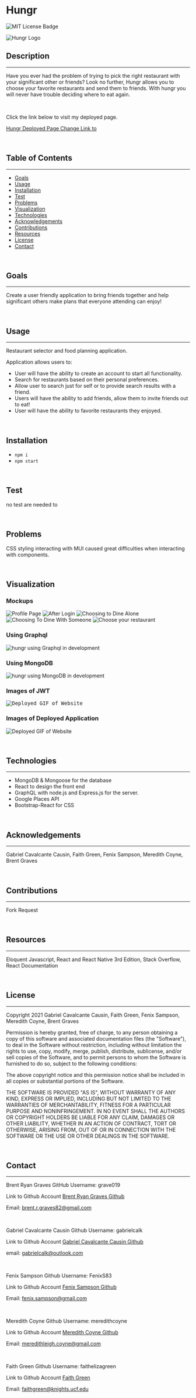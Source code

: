 # Hungr

  ![MIT License Badge](https://img.shields.io/badge/License-MIT-yellow.svg)

![Hungr Logo](assets/images/hungr.jpg)
  ## Description
------
  Have you ever had the problem of trying to pick the right restaurant with your significant other or friends? Look no further, Hungr allows you to choose your favorite restaurants and send them to friends. With hungr you will never have trouble deciding where to eat again.
  
  <br>


  Click the link below to visit my deployed page.

  [Hungr Deployed Page Change Link to ](https://github.com/gabrielcalk/hungr)

<br>


  ## Table of Contents
  -------------
  * [Goals](#goals)
  * [Usage](#usage) 
  * [Installation](#installation)  
  * [Test](#test)
  * [Problems](#problems)
  * [Visualization](#visualization)
  * [Technologies](#technologies)
  * [Acknowledgements](#acknowledgements)
  * [Contributions](#contributions)
  * [Resources](#resources)
  * [License](#license) 
  * [Contact](#contact) 
  
  <br>


  ## Goals
------
Create a user friendly application to bring friends together and help significant others make plans that everyone attending can enjoy!

<br>

  ## Usage
-----
  Restaurant selector and food planning application.

  Application allows users to:
  * User will have the ability to create an account to start all functionality.
  * Search for restaurants based on their personal preferences.
  * Allow user to search just for self or to provide search results with a friend.
  * Users will have the ability to add friends, allow them to invite friends out to eat!
  * User will have the ability to favorite restaurants they enjoyed.

<br>


  ## Installation
  
 *  `npm i`
 *  `npm start`

<br>


  ## Test

  no test are needed to 

<br>


  ## Problems

  CSS styling interacting with MUI caused great difficulties when interacting with components.

<br>


  ## Visualization

  ### Mockups
  ![Profile Page](assets/images/Profile%20page.png)
  ![After Login](assets/images/AfterLogin.png)
  ![Choosing to Dine Alone](assets/images/soloquestions.png)
  ![Choosing To Dine With Someone](assets/images/friendquestions.png)
  ![Choose your restaurant](assets/images/restaurant%20swipe.png)

  ### Using Graphql
  ![hungr using Graphql in development](assets/images/hungrGraphql.png)

  ### Using MongoDB
  ![hungr using MongoDB in development](assets/images/hungrMongo.png)

   ### Images of JWT
  <kbd>![Deployed GIF of Website](assets/images/hungrJWT.png)</kbd>

  
  ### Images of Deployed Application
  ![Deployed GIF of Website](assets/images/hungr.gif)


<br>

  ## Technologies
  ----------
  * MongoDB & Mongoose for the database
  * React to design the front end
  * GraphQL with node.js and Express.js for the server.
  * Google Places API
  * Bootstrap-React for CSS

<br>


  ## Acknowledgements
--------------
  Gabriel Cavalcante Causin, Faith Green, Fenix Sampson, Meredith Coyne, Brent Graves

<br>


  ## Contributions
-------------
  Fork Request

<br>


  ## Resources
 ------------------
  Eloquent Javascript, React and React Native 3rd Edition, Stack Overflow, React Documentation

<br>


  ## License
-----------------
  Copyright 2021 Gabriel Cavalcante Causin, Faith Green, Fenix Sampson, Meredith Coyne, Brent Graves

  Permission is hereby granted, free of charge, to any person obtaining a copy of this software and associated documentation files (the "Software"), to deal in the Software without restriction, including without limitation the rights to use, copy, modify, merge, publish, distribute, sublicense, and/or sell copies of the Software, and to permit persons to whom the Software is furnished to do so, subject to the following conditions:
  
  The above copyright notice and this permission notice shall be included in all copies or substantial portions of the Software.
  
  THE SOFTWARE IS PROVIDED "AS IS", WITHOUT WARRANTY OF ANY KIND, EXPRESS OR IMPLIED, INCLUDING BUT NOT LIMITED TO THE WARRANTIES OF MERCHANTABILITY, FITNESS FOR A PARTICULAR PURPOSE AND NONINFRINGEMENT. IN NO EVENT SHALL THE AUTHORS OR COPYRIGHT HOLDERS BE LIABLE FOR ANY CLAIM, DAMAGES OR OTHER LIABILITY, WHETHER IN AN ACTION OF CONTRACT, TORT OR OTHERWISE, ARISING FROM, OUT OF OR IN CONNECTION WITH THE SOFTWARE OR THE USE OR OTHER DEALINGS IN THE SOFTWARE.

<br>


  ## Contact
  ----------------
  Brent Ryan Graves GitHub Username: grave019  
 
  Link to Github Account [Brent Ryan Graves Github](https://github.com/grave019)

  Email: brent.r.graves82@gmail.com

  <br>

  Gabriel Cavalcante Causin Github Username: gabrielcalk

  Link to Github Account [Gabriel Cavalcante Causin Github](https://github.com/gabrielcalk)

  email: gabrielcalk@outlook.com

  <br>

  Fenix Sampson Github Username: FenixS83

  Link to Github Account [Fenix Sampson Github](https://github.com/FenixS83)

  Email: fenix.sampson@gmail.com

  <br>

  Meredith Coyne Github Username: meredithcoyne

  Link to Github Account [Meredith Coyne Github](https://github.com/meredithcoyne)

  Email: meredithleigh.coyne@gmail.com

  <br>

  Faith Green Github Username: faithelizagreen

  Link to Github Account [Faith Green](https://github.com/faithelizagreen)

  Email: faithgreen@knights.ucf.edu